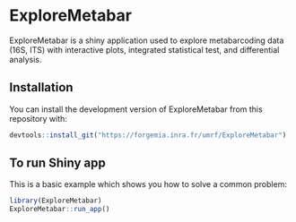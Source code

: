 
<!-- README.md is generated from README.Rmd. Please edit that file -->

# ExploreMetabar

<!-- badges: start -->

<!-- [![Lifecycle: experimental](https://img.shields.io/badge/lifecycle-experimental-orange.svg)](https://www.tidyverse.org/lifecycle/#experimental) -->

<!-- badges: end -->

ExploreMetabar is a shiny application used to explore metabarcoding data
(16S, ITS) with interactive plots, integrated statistical test, and
differential analysis.

## Installation

You can install the development version of ExploreMetabar from this
repository with:

``` r
devtools::install_git("https://forgemia.inra.fr/umrf/ExploreMetabar")
```

## To run Shiny app

This is a basic example which shows you how to solve a common problem:

``` r
library(ExploreMetabar)
ExploreMetabar::run_app()
```

<!-- What is special about using `README.Rmd` instead of just `README.md`? You can include R chunks like so: -->

<!-- ```{r cars} -->

<!-- summary(cars) -->

<!-- ``` -->

<!-- You'll still need to render `README.Rmd` regularly, to keep `README.md` up-to-date. -->

<!-- You can also embed plots, for example: -->

<!-- ```{r pressure, echo = FALSE} -->

<!-- plot(pressure) -->

<!-- ``` -->
